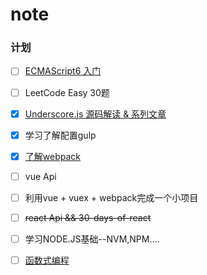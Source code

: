 # note

### 计划

- [ ] [ECMAScript6 入门](http://es6.ruanyifeng.com/)  
- [ ] LeetCode Easy 30题 
- [x] [Underscore.js 源码解读 & 系列文章](https://github.com/hanzichi/underscore-analysis)  
- [x] 学习了解配置gulp
- [x] [了解webpack](https://doc.webpack-china.org/)
- [ ] vue Api
- [ ] 利用vue + vuex + webpack完成一个小项目
- [ ] ~~react Api && 30-days-of-react~~
- [ ] 学习NODE.JS基础--NVM,NPM....
- [ ] [函数式编程](https://segmentfault.com/t/%E5%87%BD%E6%95%B0%E5%BC%8F%E7%BC%96%E7%A8%8B/blogs)


